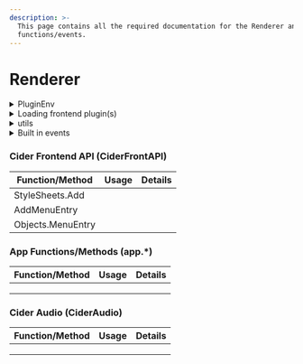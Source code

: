 ```yaml
---
description: >-
  This page contains all the required documentation for the Renderer and its
  functions/events.
---
```


# Renderer

<details>

<summary>PluginEnv</summary>

When plugins are loaded in Cider the `constructor()` in the plugin class is passed a `PluginEnv` object, this object contains:

* `app` - The Electron app
* `store` - Electron Store
* `utils` - Cider utils
* `win` - The renderer window
* `dir` - Path to the plugin directory
* `dirName` - Plugin directory name

</details>

<details>

<summary>Loading frontend plugin(s)</summary>

To load a front end plugin (typically named `index.frontend.js`) from `index.js` `PluginEnv.utils.loadJSFrontend(path: string)` is used.

Example: `PluginEnv.utils.loadJSFrontend(path.join(PluginEnv.dir, "index.frontend.js"))`

</details>

<details>

<summary>utils</summary>

* `getPath(path: string)` - Returns path used by Cider by name.
  * `srcPath` - src/ folder
  * `rendererPath` - renderer/ folder
  * `mainPath` - main/ path
  * `resourcePath` - resources/ path
  * `i18nPath` - i18n/ path
  * `ciderCache` - Cider cache path
  * `themes` - Themes
  * `plugins` - Plugins
* `getLocale(language: string, key: string)`
  * Fetches the i18n locale for the given language.
* `getStoreValue(key: string)`
  * Gets a store value
* `getStore()`
  * Returns store
* `setStoreValue(key: string, value: any)`
  * Sets a store value
* `getWindow()`
  * Gets the renderer window
* `loadJSFrontend(path: string)`
  * Loads a JavaScript file into the renderer, this is the main method of loading front end plugins.
* `playback.` - Controls playback
  * `.play()` - Play
  * `.pause()` - Pause
  * `.playPause()` - Toggles playback
  * `.next()` - Next track in queue
  * `.previous()` - Previous track in queue

</details>

<details>

<summary>Built in events</summary>

Cider plugins support these methods by default, however more can be made with the use of ipcMain and ipcRenderer

* `onReady(win)` - (Required) Executes when the back end is ready
* `onRendererReady()` - Executes when the renderer has finished loading (app.init())
* `onPlaybackStateDidChange(attributes)` - Executes when playback state changes, passes song attributes
* `onNowPlayingItemDidChange(attributes)` - Executes when song changes, passes song attributes
* `onBeforeQuit` - Executes before Cider quits

</details>

### Cider Frontend API (CiderFrontAPI)

| Function/Method   | Usage | Details |
| ----------------- | ----- | ------- |
| StyleSheets.Add   |       |         |
| AddMenuEntry      |       |         |
| Objects.MenuEntry |       |         |

### App Functions/Methods (app.\*)

| Function/Method | Usage | Details |
| --------------- | ----- | ------- |
|                 |       |         |
|                 |       |         |
|                 |       |         |

### Cider Audio (CiderAudio)

| Function/Method | Usage | Details |
| --------------- | ----- | ------- |
|                 |       |         |
|                 |       |         |
|                 |       |         |
